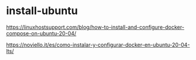 ﻿# install-ubuntu

https://linuxhostsupport.com/blog/how-to-install-and-configure-docker-compose-on-ubuntu-20-04/

https://noviello.it/es/como-instalar-y-configurar-docker-en-ubuntu-20-04-lts/
